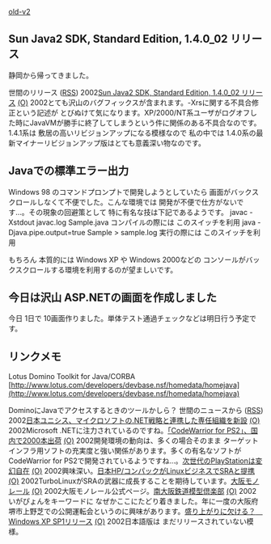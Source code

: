 [old-v2](ig020912-orig.html)

## Sun Java2 SDK, Standard Edition, 1.4.0_02 リリース

静岡から帰ってきました。







世間のリリース ([RSS](ig020912-release.xml)) 2002[Sun Java2 SDK, Standard Edition, 1.4.0_02 リリース](http://java.sun.com/j2se/1.4/download.html) [(O)](http://java.sun.com/j2se/1.4/download.html) 2002とても沢山のバグフィックスが含まれます。-Xrsに関する不具合修正という記述が とびぬけて気になります。XP/2000/NT系ユーザがログオフした時にJavaVMが勝手に終了してしまうという件に関係のある不具合なのです。1.4.1系は 敷居の高いリビジョンアップになる模様なので 私の中では 1.4.0系の最新マイナーリビジョンアップ版はとても意義深い物なのです。

## Javaでの標準エラー出力


Windows 98 のコマンドプロンプトで開発しようとしていたら 画面がバックスクロールしなくて不便でした。こんな環境では
開発が不便で仕方がないです…。その現象の回避策として 特に有名な技は下記であるようです。
javac -Xstdout javac.log Sample.java
  コンパイルの際には このスイッチを利用
  java -Djava.pipe.output=true Sample > sample.log
  実行の際には このスイッチを利用


もちろん 本質的には Windows XP や Windows 2000などの コンソールがバックスクロールする環境を利用するのが望ましいです。

## 今日は沢山 ASP.NETの画面を作成しました


今日 1日で 10画面作りました。単体テスト通過チェックなどは明日行う予定です。

## リンクメモ

Lotus Domino Toolkit for Java/CORBA
  [http://www.lotus.com/developers/devbase.nsf/homedata/homejava](http://www.lotus.com/developers/devbase.nsf/homedata/homejava)


DominoにJavaでアクセスするときのツールかしら？
世間のニュースから ([RSS](ig020912-news.xml)) 2002[日本ユニシス、マイクロソフトの.NET戦略と連携した専任組織を新設](http://www.computerworld.jp/contents/free/200209/20020909unisys.html) [(O)](http://www.computerworld.jp/contents/free/200209/20020909unisys.html) 2002Microsoft .NETに注力されているのですね。[「CodeWarrior for PS2」、国内で2000本出荷](http://www.zdnet.co.jp/news/0209/10/njbt_07.html) [(O)](http://www.zdnet.co.jp/news/0209/10/njbt_07.html) 2002開発環境の動向は、多くの場合そのまま ターゲットインフラ用ソフトの充実度と強い関係があります。多くの有名なソフトが CodeWarrior for PS2で開発されているようですね…。[次世代のPlayStationは変幻自在](http://www.zdnet.co.jp/news/0209/09/xert_ps3.html) [(O)](http://www.zdnet.co.jp/news/0209/09/xert_ps3.html) 2002興味深い。[日本HP/コンパックがLinuxビジネスでSRAと提携](http://biztech.nikkeibp.co.jp/wcs/leaf/CID/onair/biztech/comp/205832) [(O)](http://biztech.nikkeibp.co.jp/wcs/leaf/CID/onair/biztech/comp/205832) 2002TurboLinuxがSRAの武器に成長することを期待しています。[大阪モノレール](http://www.osaka-monorail.co.jp/) [(O)](http://www.osaka-monorail.co.jp/) 2002大阪モノレール公式ページ。[南大阪鉄道模型倶楽部](http://homepage3.nifty.com/SORC/index.html) [(O)](http://homepage3.nifty.com/SORC/index.html) 2002いがぴょんをキーワードに なぜかここにたどり着きました。年に一度の大阪府堺市上野芝での公開運転会というのに興味があります。[盛り上がりに欠ける？　Windows XP SP1リリース](http://www.zdnet.co.jp/news/0209/10/ne00_sp1.html) [(O)](http://www.zdnet.co.jp/news/0209/10/ne00_sp1.html) 2002日本語版は まだリリースされていない模様。